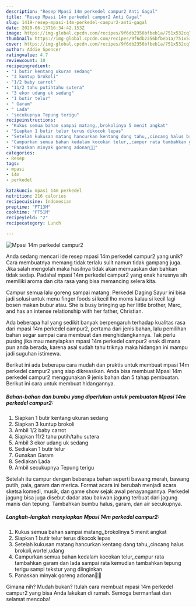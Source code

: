 ```yaml
---
description: "Resep Mpasi 14m perkedel campur2 Anti Gagal"
title: "Resep Mpasi 14m perkedel campur2 Anti Gagal"
slug: 1419-resep-mpasi-14m-perkedel-campur2-anti-gagal
date: 2020-06-13T16:34:42.153Z
image: https://img-global.cpcdn.com/recipes/9f6db2356bfbeb1a/751x532cq70/mpasi-14m-perkedel-campur2-foto-resep-utama.jpg
thumbnail: https://img-global.cpcdn.com/recipes/9f6db2356bfbeb1a/751x532cq70/mpasi-14m-perkedel-campur2-foto-resep-utama.jpg
cover: https://img-global.cpcdn.com/recipes/9f6db2356bfbeb1a/751x532cq70/mpasi-14m-perkedel-campur2-foto-resep-utama.jpg
author: Addie Spencer
ratingvalue: 4.7
reviewcount: 10
recipeingredient:
- "1 butir kentang ukuran sedang"
- "3 kuntup brokoli"
- "1/2 baby carrot"
- "11/2 tahu putihtahu sutera"
- "3 ekor udang uk sedang"
- "1 butir telur"
- " Garam"
- " Lada"
- "secukupnya Tepung terigu"
recipeinstructions:
- "Kukus semua bahan sampai matang,,brokolinya 5 menit angkat"
- "Siapkan 1 butir telur terus dikocok lepas"
- "Setelah kukusan matang hancurkan kentang dang tahu,,cincang halus brokoli,wortel,udang"
- "Campurkan semua bahan kedalam kocokan telur,,campur rata tambahkan garam dan lada sampai rata kemudian tambahkan tepung terigu sampi tekstur yang diinginkan"
- "Panaskan minyak goreng adonan👍🏻"
categories:
- Resep
tags:
- mpasi
- 14m
- perkedel

katakunci: mpasi 14m perkedel 
nutrition: 216 calories
recipecuisine: Indonesian
preptime: "PT13M"
cooktime: "PT51M"
recipeyield: "2"
recipecategory: Lunch

---
```



![Mpasi 14m perkedel campur2](https://img-global.cpcdn.com/recipes/9f6db2356bfbeb1a/751x532cq70/mpasi-14m-perkedel-campur2-foto-resep-utama.jpg)

Anda sedang mencari ide resep mpasi 14m perkedel campur2 yang unik? Cara membuatnya memang tidak terlalu sulit namun tidak gampang juga. Jika salah mengolah maka hasilnya tidak akan memuaskan dan bahkan tidak sedap. Padahal mpasi 14m perkedel campur2 yang enak harusnya sih memiliki aroma dan cita rasa yang bisa memancing selera kita.

Campur semua lalu goreng sampai matang. Perkedel Daging Sayur ini bisa jadi solusi untuk menu finger foods si kecil lho moms kalau si kecil lagi bosen makan bubur atau. She is busy bringing up her little brother, Marc, and has an intense relationship with her father, Christian.

Ada beberapa hal yang sedikit banyak berpengaruh terhadap kualitas rasa dari mpasi 14m perkedel campur2, pertama dari jenis bahan, lalu pemilihan bahan segar sampai cara membuat dan menghidangkannya. Tak perlu pusing jika mau menyiapkan mpasi 14m perkedel campur2 enak di mana pun anda berada, karena asal sudah tahu triknya maka hidangan ini mampu jadi suguhan istimewa.


Berikut ini ada beberapa cara mudah dan praktis untuk membuat mpasi 14m perkedel campur2 yang siap dikreasikan. Anda bisa membuat Mpasi 14m perkedel campur2 menggunakan 9 jenis bahan dan 5 tahap pembuatan. Berikut ini cara untuk membuat hidangannya.

<!--inarticleads1-->

##### Bahan-bahan dan bumbu yang diperlukan untuk pembuatan Mpasi 14m perkedel campur2:

1. Siapkan 1 butir kentang ukuran sedang
1. Siapkan 3 kuntup brokoli
1. Ambil 1/2 baby carrot
1. Siapkan 11/2 tahu putih/tahu sutera
1. Ambil 3 ekor udang uk sedang
1. Sediakan 1 butir telur
1. Gunakan  Garam
1. Sediakan  Lada
1. Ambil secukupnya Tepung terigu


Setelah itu campur dengan beberapa bahan seperti bawang merah, bawang putih, pala, garam dan merica. Format acara ini berubah menjadi acara sketsa komedi, musik, dan game show sejak awal penayangannya. Perkedel jagung bisa juga disebut dadar atau bakwan jagung terbuat dari jagung manis dan tepung. Tambahkan bumbu halus, garam, dan air secukupnya. 

<!--inarticleads2-->

##### Langkah-langkah menyiapkan Mpasi 14m perkedel campur2:

1. Kukus semua bahan sampai matang,,brokolinya 5 menit angkat
1. Siapkan 1 butir telur terus dikocok lepas
1. Setelah kukusan matang hancurkan kentang dang tahu,,cincang halus brokoli,wortel,udang
1. Campurkan semua bahan kedalam kocokan telur,,campur rata tambahkan garam dan lada sampai rata kemudian tambahkan tepung terigu sampi tekstur yang diinginkan
1. Panaskan minyak goreng adonan👍🏻




Gimana nih? Mudah bukan? Itulah cara membuat mpasi 14m perkedel campur2 yang bisa Anda lakukan di rumah. Semoga bermanfaat dan selamat mencoba!
